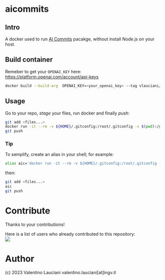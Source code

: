 # aicommits

## Intro 
A docker used to run [AI Commits](https://github.com/Nutlope/aicommits) pacakge, without install Node.js on your host.


## Build container
Remeber to get your `OPENAI_KEY` here: https://platform.openai.com/account/api-keys
```sh
docker build --build-arg  OPENAI_KEY=<your_openai_key> --tag vlauciani/aicommits .
```

## Usage
Go to your repo, *stage* your files, run docker and finally *push*:
```sh
git add <files...>
docker run -it --rm -v ${HOME}/.gitconfig:/root/.gitconfig -v $(pwd):/git vlauciani/aicommits sh -c "cd /git && aicommits"
git push
```

### Tip
To semplify, create an alias in your shell; for example:
```sh
alias aic='docker run -it --rm -v ${HOME}/.gitconfig:/root/.gitconfig -v $(pwd):/git vlauciani/aicommits sh -c "cd /git && aicommits"'
```

then:
```sh
git add <files...>
aic
git push
```

# Contribute
Thanks to your contributions!

Here is a list of users who already contributed to this repository: \
<a href="https://github.com/vlauciani/aicommits/graphs/contributors">
  <img src="https://contrib.rocks/image?repo=vlauciani/aicommits" />
</a>

# Author
(c) 2023 Valentino Lauciani valentino.lauciani[at]ingv.it

